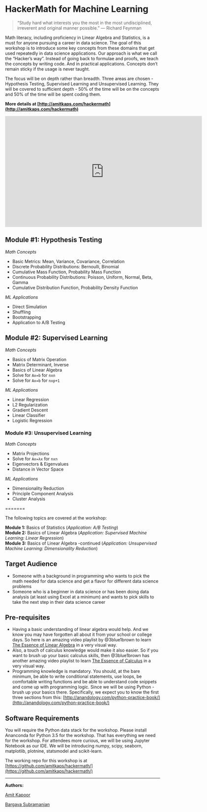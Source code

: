 # HackerMath for Machine Learning

> “Study hard what interests you the most in the most undisciplined, irreverent and original manner possible.”
― Richard Feynman

Math literacy, including proficiency in Linear Algebra and Statistics, is a must for anyone pursuing a career in data science. The goal of this workshop is to introduce some key concepts from these domains that get used repeatedly in data science applications. Our approach is what we call the “Hacker’s way”. Instead of going back to formulae and proofs, we teach the concepts by writing code. And in practical applications. Concepts don’t remain sticky if the usage is never taught.

The focus will be on depth rather than breadth. Three areas are chosen - Hypothesis Testing, Supervised Learning and Unsupervised Learning. They will be covered to sufficient depth - 50% of the time will be on the concepts and 50% of the time will be spent coding them.

**More details at [http://amitkaps.com/hackermath](http://amitkaps.com/hackermath)**

<div class="video-container">
<iframe width="640" height="360" src="https://www.youtube.com/embed/UqwsRzFmu3c" frameborder="0" allowfullscreen class="video"></iframe>
</div>

## Module #1: Hypothesis Testing

*Math Concepts*

- Basic Metrics: Mean, Variance, Covariance, Correlation
- Discrete Probability Distributions: Bernoulli, Binomial
- Cumulative Mass Function, Probability Mass Function
- Continuous Probability Distributions: Poisson, Uniform, Normal, Beta, Gamma
- Cumulative Distribution Function, Probability Density Function

*ML Applications*

- Direct Simulation
- Shuffling
- Bootstrapping
- Application to A/B Testing

## Module #2: Supervised Learning

*Math Concepts*

- Basics of Matrix Operation
- Matrix Determinant, Inverse
- Basics of Linear Algebra
- Solve for `Ax=b` for `nxn`
- Solve for `Ax=b` for `nxp+1`

*ML Applications*

- Linear Regression
- L2 Regularization
- Gradient Descent
- Linear Classifier
- Logistic Regression

### Module #3: Unsupervised Learning

*Math Concepts*

- Matrix Projections
- Solve for `Ax=λx` for `nxn`
- Eigenvectors & Eigenvalues
- Distance in Vector Space

*ML Applications*

- Dimensionality Reduction
- Principle Component Analysis
- Cluster Analysis

=======

The following topics are covered at the workshop:

**Module 1:** Basics of Statistics (*Application: A/B Testing*)  
**Module 2:** Basics of Linear Algebra (*Application: Supervised Machine Learning: Linear Regression*)  
**Module 3:** Basics of Linear Algebra -continued (*Application: Unsupervised Machine Learning: Dimensionality Reduction*)  

## Target Audience

- Someone with a background in programming who wants to pick the math needed for data science and get a flavor for different data science problems
- Someone who is a beginner in data science or has been doing data analysis (at least using Excel at a minimum) and wants to pick skills to take the next step in their data science career

## Pre-requisites

- Having a basic understanding of linear algebra would help. And we know you may have forgotten all about it from your school or college days. So here is an amazing video playlist by @3blue1brown to learn [The Essence of Linear Algebra](https://www.youtube.com/playlist?list=PLZHQObOWTQDPD3MizzM2xVFitgF8hE_ab) in a very visual way.
- Also, a touch of calculus knowledge would make it also easier. So if you want to brush up your basic calculus skills, then @3blue1brown has another amazing video playlist to learn [The Essence of Calculus](https://www.youtube.com/playlist?list=PLZHQObOWTQDMsr9K-rj53DwVRMYO3t5Yr) in a very visual way.
- Programming knowledge is mandatory. You should, at the bare minimum, be able to write conditional statements, use loops, be comfortable writing functions and be able to understand code snippets and come up with programming logic. Since we will be using Python - brush up your basics there. Specifically, we expect you to know the first three sections from this: [http://anandology.com/python-practice-book/](http://anandology.com/python-practice-book/)

## Software Requirements

You will require the Python data stack for the workshop. Please install Ananconda for Python 3.5 for the workshop. That has everything we need for the workshop. For attendees more curious, we will be using Jupyter Notebook as our IDE. We will be introducing numpy, scipy, seaborn, matplotlib, plotnine, statsmodel and scikit-learn.

The working repo for this workshop is at [https://github.com/amitkaps/hackermath/](https://github.com/amitkaps/hackermath/)

---

**Authors:**

[Amit Kapoor](https://twitter.com/amitkaps/)

[Bargava Subramanian](https://twitter.com/bargava/)
